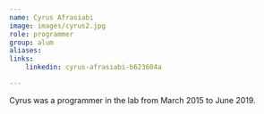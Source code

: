 ```yaml
---
name: Cyrus Afrasiabi
image: images/cyrus2.jpg
role: programmer
group: alum
aliases:
links:
    linkedin: cyrus-afrasiabi-b623604a

---
```


Cyrus was a programmer in the lab from March 2015 to June 2019.